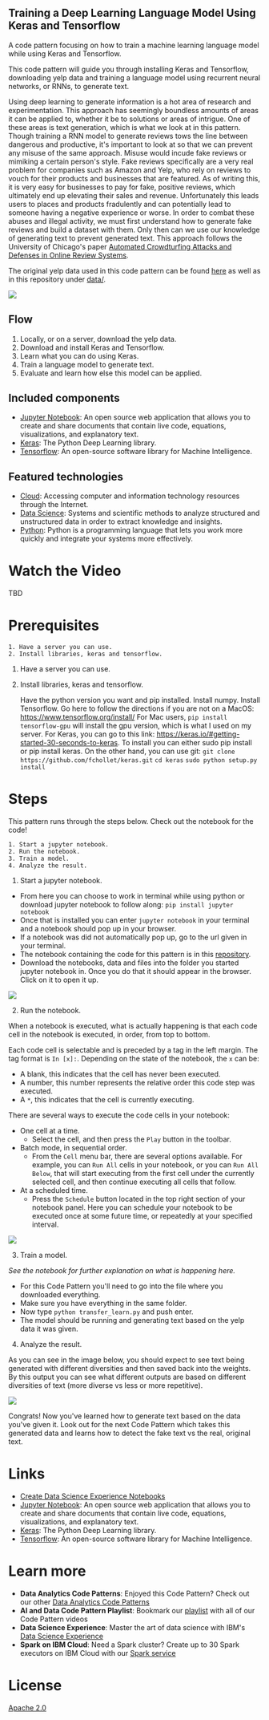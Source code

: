## Training a Deep Learning Language Model Using Keras and Tensorflow
A code pattern focusing on how to train a machine learning language model while using Keras and Tensorflow.

This code pattern will guide you through installing Keras and Tensorflow, downloading yelp data and training a language model using recurrent neural networks, or RNNs, to generate text.

Using deep learning to generate information is a hot area of research and experimentation. This approach has seemingly boundless amounts of areas it can be applied to, whether it be to solutions or areas of intrigue. One of these areas is text generation, which is what we look at in this pattern. Though training a RNN model to generate reviews tows the line between dangerous and productive, it's important to look at so that we can prevent any misuse of the same approach. Misuse would incude fake reviews or mimiking a certain person's style. Fake reviews specifically are a very real problem for companies such as Amazon and Yelp, who rely on reviews to vouch for their products and businesses that are featured. As of writing this, it is very easy for businesses to pay for fake, positive reviews, which ultimately end up elevating their sales and revenue. Unfortunately this leads users to places and products fradulently and can potentially lead to someone having a negative experience or worse. In order to combat these abuses and illegal activity, we must first understand how to generate fake reviews and build a dataset with them. Only then can we use our knowledge of generating text to prevent generated text. This approach follows the University of Chicago's paper [Automated Crowdturfing Attacks and Defenses in
Online Review Systems](https://arxiv.org/pdf/1708.08151.pdf).

The original yelp data used in this code pattern can be found [here](https://www.kaggle.com/c/yelp-recruiting/data) as well as in this repository under [data/](https://github.com/MadisonJMyers/Training-a-Deep-Learning-Language-Model-Using-Keras-and-Tensorflow/tree/master/data). 

![](doc/source/images/architecture.png)

## Flow

1. Locally, or on a server, download the yelp data.
2. Download and install Keras and Tensorflow.
3. Learn what you can do using Keras.
4. Train a language model to generate text.
5. Evaluate and learn how else this model can be applied.

## Included components

* [Jupyter Notebook](http://jupyter.org/): An open source web application that allows you to create and share documents that contain live code, equations, visualizations, and explanatory text.
* [Keras](https://keras.io/): The Python Deep Learning library.
* [Tensorflow](https://www.tensorflow.org/): An open-source software library for Machine Intelligence.

## Featured technologies

* [Cloud](https://www.ibm.com/developerworks/learn/cloud/): Accessing computer and information technology resources through the Internet.
* [Data Science](https://medium.com/ibm-data-science-experience/): Systems and scientific methods to analyze structured and unstructured data in order to extract knowledge and insights.
* [Python](https://www.python.org/): Python is a programming language that lets you work more quickly and integrate your systems more effectively.

# Watch the Video
TBD


# Prerequisites

    1. Have a server you can use.
    2. Install libraries, keras and tensorflow.
    
1. Have a server you can use.

2. Install libraries, keras and tensorflow.

    Have the python version you want and pip installed.
    Install numpy.
    Install Tensorflow. Go here to follow the directions if you are not on a MacOS: https://www.tensorflow.org/install/
    For Mac users, ```pip install tensorflow-gpu``` will install the gpu version, which is what I used on my server.
    For Keras, you can go to this link: https://keras.io/#getting-started-30-seconds-to-keras. 
    To install you can either sudo pip install or pip install keras. On the other hand, you can use git:
    ``` git clone https://github.com/fchollet/keras.git ```
    ``` cd keras ```
    ``` sudo python setup.py install ```

# Steps

This pattern runs through the steps below. Check out the notebook for the code!

    1. Start a jupyter notebook.
    2. Run the notebook.
    3. Train a model.
    4. Analyze the result.

1. Start a jupyter notebook.

* From here you can choose to work in terminal while using python or download jupyter notebook to follow along:
       ```pip install jupyter notebook```
* Once that is installed you can enter ```jupyter notebook``` in your terminal and a notebook should pop up in your browser.
* If a notebook was did not automatically pop up, go to the url given in your terminal.
* The notebook containing the code for this pattern is in this [repository](https://github.com/MadisonJMyers/Training-a-Deep-Learning-Language-Model-Using-Keras-and-Tensorflow/tree/master/notebooks). 
* Download the notebooks, data and files into the folder you started jupyter notebook in. Once you do that it should appear in the browser. Click on it to open it up.

![](doc/source/images/Screen%20Shot%202017-12-11%20at%202.10.50%20PM.png)

2. Run the notebook.
 
When a notebook is executed, what is actually happening is that each code cell in
the notebook is executed, in order, from top to bottom.

Each code cell is selectable and is preceded by a tag in the left margin. The tag
format is `In [x]:`. Depending on the state of the notebook, the `x` can be:

* A blank, this indicates that the cell has never been executed.
* A number, this number represents the relative order this code step was executed.
* A `*`, this indicates that the cell is currently executing.

There are several ways to execute the code cells in your notebook:

* One cell at a time.
  * Select the cell, and then press the `Play` button in the toolbar.
* Batch mode, in sequential order.
  * From the `Cell` menu bar, there are several options available. For example, you
    can `Run All` cells in your notebook, or you can `Run All Below`, that will
    start executing from the first cell under the currently selected cell, and then
    continue executing all cells that follow.
* At a scheduled time.
  * Press the `Schedule` button located in the top right section of your notebook
    panel. Here you can schedule your notebook to be executed once at some future
    time, or repeatedly at your specified interval.
    
![](doc/source/images/Screen%20Shot%202017-12-11%20at%202.11.11%20PM.png)    
    
3. Train a model.

_See the notebook for further explanation on what is happening here._
* For this Code Pattern you'll need to go into the file where you downloaded everything.
* Make sure you have everything in the same folder.
* Now type ``` python transfer_learn.py ``` and push enter.
* The model should be running and generating text based on the yelp data it was given.

4. Analyze the result.

As you can see in the image below, you should expect to see text being generated with different diversities and then saved back into the weights. By this output you can see what different outputs are based on different diversities of text (more diverse vs less or more repetitive).

![](doc/source/images/Screen%20Shot%202017-12-07%20at%2011.16.22%20AM.png)

Congrats! Now you've learned how to generate text based on the data you've given it. Look out for the next Code Pattern which takes this generated data and learns how to detect the fake text vs the real, original text.

# Links

* [Create Data Science Experience Notebooks](https://datascience.ibm.com/docs/content/analyze-data/creating-notebooks.html)
* [Jupyter Notebook](http://jupyter.org/): An open source web application that allows you to create and share documents that contain live code, equations, visualizations, and explanatory text.
* [Keras](https://keras.io/): The Python Deep Learning library.
* [Tensorflow](https://www.tensorflow.org/): An open-source software library for Machine Intelligence.


# Learn more

* **Data Analytics Code Patterns**: Enjoyed this Code Pattern? Check out our other [Data Analytics Code Patterns](https://developer.ibm.com/code/technologies/data-science/)
* **AI and Data Code Pattern Playlist**: Bookmark our [playlist](https://www.youtube.com/playlist?list=PLzUbsvIyrNfknNewObx5N7uGZ5FKH0Fde) with all of our Code Pattern videos
* **Data Science Experience**: Master the art of data science with IBM's [Data Science Experience](https://datascience.ibm.com/)
* **Spark on IBM Cloud**: Need a Spark cluster? Create up to 30 Spark executors on IBM Cloud with our [Spark service](https://console.bluemix.net/catalog/services/apache-spark)

# License
[Apache 2.0](LICENSE)
